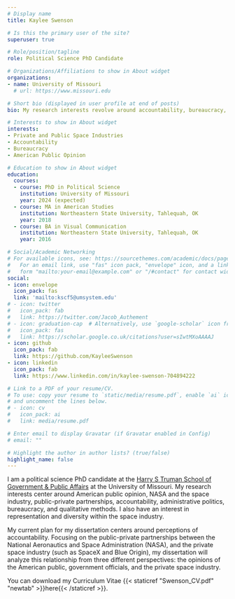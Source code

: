 ```yaml
---
# Display name
title: Kaylee Swenson

# Is this the primary user of the site?
superuser: true

# Role/position/tagline
role: Political Science PhD Candidate

# Organizations/Affiliations to show in About widget
organizations:
- name: University of Missouri
  # url: https://www.missouri.edu

# Short bio (displayed in user profile at end of posts)
bio: My research interests revolve around accountability, bureaucracy, and the private space industry.

# Interests to show in About widget
interests:
- Private and Public Space Industries
- Accountability
- Bureaucracy
- American Public Opinion

# Education to show in About widget
education:
  courses:
  - course: PhD in Political Science
    institution: University of Missouri
    year: 2024 (expected)
  - course: MA in American Studies
    institution: Northeastern State University, Tahlequah, OK
    year: 2018
  - course: BA in Visual Communication
    institution: Northeastern State University, Tahlequah, OK
    year: 2016

# Social/Academic Networking
# For available icons, see: https://sourcethemes.com/academic/docs/page-builder/#icons
#   For an email link, use "fas" icon pack, "envelope" icon, and a link in the
#   form "mailto:your-email@example.com" or "/#contact" for contact widget.
social:
- icon: envelope
  icon_pack: fas
  link: 'mailto:kscf5@umsystem.edu'
# - icon: twitter
#   icon_pack: fab
#   link: https://twitter.com/Jacob_Authement
# - icon: graduation-cap  # Alternatively, use `google-scholar` icon from `ai` icon pack
#   icon_pack: fas
#   link: https://scholar.google.co.uk/citations?user=sIwtMXoAAAAJ
- icon: github
  icon_pack: fab
  link: https://github.com/KayleeSwenson
- icon: linkedin
  icon_pack: fab
  link: https://www.linkedin.com/in/kaylee-swenson-704894222

# Link to a PDF of your resume/CV.
# To use: copy your resume to `static/media/resume.pdf`, enable `ai` icons in `params.toml`, 
# and uncomment the lines below.
# - icon: cv
#   icon_pack: ai
#   link: media/resume.pdf

# Enter email to display Gravatar (if Gravatar enabled in Config)
# email: ""

# Highlight the author in author lists? (true/false)
highlight_name: false
---
```


I am a political science PhD candidate at the [Harry S Truman School of Government & Public Affairs](https://truman.missouri.edu) at the University of Missouri. My research interests center around American public opinion, NASA and the space industry, public-private partnerships, accountability, administrative politics, bureaucracy, and qualitative methods. I also have an interest in representation and diversity within the space industry.

My current plan for my dissertation centers around perceptions of accountability. Focusing on the public-private partnerships between the National Aeronautics and Space Administration (NASA), and the private space industry (such as SpaceX and Blue Origin), my dissertation will analyze this relationship from three different perspectives: the opinions of the American public, government officials, and the private space industry.

You can download my Curriculum Vitae {{< staticref "Swenson_CV.pdf" "newtab" >}}here{{< /staticref >}}.
